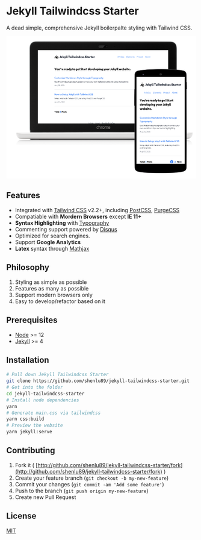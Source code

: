 # Jekyll Tailwindcss Starter

A dead simple, comprehensive Jekyll boilerpalte styling with Tailwind CSS.

![](assets/images/showcase.png)

## Features

- Integrated with [Tailwind CSS](https://tailwindcss.com/) v2.2+, including [PostCSS](https://postcss.org/), [PurgeCSS](https://purgecss.com/)
- Compatiable with **Mordern Browsers** except **IE 11+**
- **Syntax Highlighting** with [Typography](https://github.com/tailwindlabs/tailwindcss-typography)
- Commenting support powered by [Disqus](https://disqus.com/)
- Optimized for search engines.
- Support **Google Analytics**
- **Latex** syntax through [Mathjax](https://www.mathjax.org/)

## Philosophy

1. Styling as simple as possible
2. Features as many as possible
3. Support modern browsers only
4. Easy to develop/refactor based on it

## Prerequisites

- [Node](https://nodejs.org/en/) >= 12
- [Jekyll](https://jekyllrb.com/) >= 4

## Installation

```sh
# Pull down Jekyll Tailwindcss Starter
git clone https://github.com/shenlu89/jekyll-tailwindcss-starter.git
# Get into the folder
cd jekyll-tailwindcss-starter
# Install node dependencies
yarn
# Generate main.css via tailwindcss
yarn css:build
# Preview the website
yarn jekyll:serve
```

## Contributing

1. Fork it ( [http://github.com/shenlu89/jekyll-tailwindcss-starter/fork](http://github.com/shenlu89/jekyll-tailwindcss-starter/fork) )
2. Create your feature branch (`git checkout -b my-new-feature`)
3. Commit your changes (`git commit -am 'Add some feature'`)
4. Push to the branch (`git push origin my-new-feature`)
5. Create new Pull Request

## License

[MIT](https://github.com/shenlu89/jekyll-tailwindcss-starter/blob/main/LICENSE)